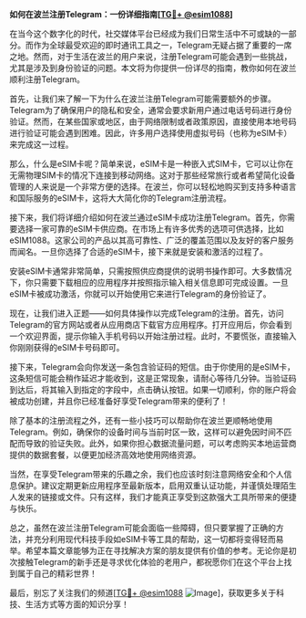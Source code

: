 **如何在波兰注册Telegram：一份详细指南[[TG💪+ @esim1088](https://t.me/s/esim1088)]**

在当今这个数字化的时代，社交媒体平台已经成为我们日常生活中不可或缺的一部分。而作为全球最受欢迎的即时通讯工具之一，Telegram无疑占据了重要的一席之地。然而，对于生活在波兰的用户来说，注册Telegram可能会遇到一些挑战，尤其是涉及到身份验证的问题。本文将为你提供一份详尽的指南，教你如何在波兰顺利注册Telegram。

首先，让我们来了解一下为什么在波兰注册Telegram可能需要额外的步骤。Telegram为了确保用户的隐私和安全，通常会要求新用户通过电话号码进行身份验证。然而，在某些国家或地区，由于网络限制或者政策原因，直接使用本地号码进行验证可能会遇到困难。因此，许多用户选择使用虚拟号码（也称为eSIM卡）来完成这一过程。

那么，什么是eSIM卡呢？简单来说，eSIM卡是一种嵌入式SIM卡，它可以让你在无需物理SIM卡的情况下连接到移动网络。这对于那些经常旅行或者希望简化设备管理的人来说是一个非常方便的选择。在波兰，你可以轻松地购买到支持多种语言和国际服务的eSIM卡，这将大大简化你的Telegram注册流程。

接下来，我们将详细介绍如何在波兰通过eSIM卡成功注册Telegram。首先，你需要选择一家可靠的eSIM卡供应商。在市场上有许多优秀的选项可供选择，比如eSIM1088。这家公司的产品以其高可靠性、广泛的覆盖范围以及友好的客户服务而闻名。一旦你选择了合适的eSIM卡，接下来就是安装和激活的过程了。

安装eSIM卡通常非常简单，只需按照供应商提供的说明书操作即可。大多数情况下，你只需要下载相应的应用程序并按照指示输入相关信息即可完成设置。一旦eSIM卡被成功激活，你就可以开始使用它来进行Telegram的身份验证了。

现在，让我们进入正题——如何具体操作以完成Telegram的注册。首先，访问Telegram的官方网站或者从应用商店下载官方应用程序。打开应用后，你会看到一个欢迎界面，提示你输入手机号码以开始注册过程。此时，不要慌张，直接输入你刚刚获得的eSIM卡号码即可。

接下来，Telegram会向你发送一条包含验证码的短信。由于你使用的是eSIM卡，这条短信可能会稍作延迟才能收到，这是正常现象，请耐心等待几分钟。当验证码到达后，将其输入到指定的字段中，点击确认按钮。如果一切顺利，你的账户将会被成功创建，并且你已经准备好享受Telegram带来的便利了！

除了基本的注册流程之外，还有一些小技巧可以帮助你在波兰更顺畅地使用Telegram。例如，确保你的设备时间与当前时区一致，这样可以避免因时间不匹配而导致的验证失败。此外，如果你担心数据流量问题，可以考虑购买本地运营商提供的数据套餐，以便更加经济高效地使用网络资源。

当然，在享受Telegram带来的乐趣之余，我们也应该时刻注意网络安全和个人信息保护。建议定期更新应用程序至最新版本，启用双重认证功能，并谨慎处理陌生人发来的链接或文件。只有这样，我们才能真正享受到这款强大工具所带来的便捷与快乐。

总之，虽然在波兰注册Telegram可能会面临一些障碍，但只要掌握了正确的方法，并充分利用现代科技手段如eSIM卡等工具的帮助，这一切都将变得轻而易举。希望本篇文章能够为正在寻找解决方案的朋友提供有价值的参考。无论你是初次接触Telegram的新手还是寻求优化体验的老用户，都祝愿你们在这个平台上找到属于自己的精彩世界！

最后，别忘了关注我们的频道[[TG💪+ @esim1088](https://t.me/s/esim1088) ![Image](https://i.postimg.cc/4NQfJmqS/Snipaste-2025-05-13-00-14-12.png)]，获取更多关于科技、生活方式等方面的知识分享！